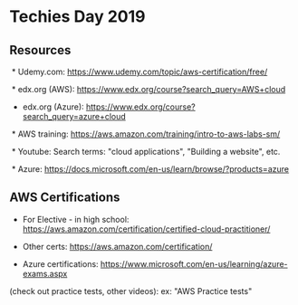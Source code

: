 # Techies Day 2019

## Resources

 * Udemy.com: https://www.udemy.com/topic/aws-certification/free/
 
 * edx.org (AWS): https://www.edx.org/course?search_query=AWS+cloud
 
 * edx.org (Azure): https://www.edx.org/course?search_query=azure+cloud
 
 * AWS training: https://aws.amazon.com/training/intro-to-aws-labs-sm/
 
 * Youtube: Search terms: "cloud applications", "Building a website", etc.
 
 * Azure: https://docs.microsoft.com/en-us/learn/browse/?products=azure
 
 
 ## AWS Certifications
 
* For Elective - in high school: https://aws.amazon.com/certification/certified-cloud-practitioner/

* Other certs: https://aws.amazon.com/certification/

* Azure certifications: https://www.microsoft.com/en-us/learning/azure-exams.aspx

(check out practice tests, other videos): ex: "AWS Practice tests"
